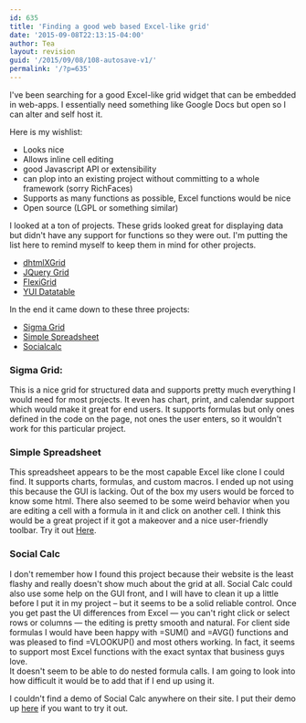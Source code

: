 ```yaml
---
id: 635
title: 'Finding a good web based Excel-like grid'
date: '2015-09-08T22:13:15-04:00'
author: Tea
layout: revision
guid: '/2015/09/08/108-autosave-v1/'
permalink: '/?p=635'
---
```


I've been searching for a good Excel-like grid widget that can be embedded in web-apps. I essentially need something like Google Docs but open so I can alter and self host it.

Here is my wishlist:

- Looks nice
- Allows inline cell editing
- good Javascript API or extensibility
- can plop into an existing project without committing to a whole framework (sorry RichFaces)
- Supports as many functions as possible, Excel functions would be nice
- Open source (LGPL or something similar)

I looked at a ton of projects. These grids looked great for displaying data but didn't have any support for functions so they were out. I'm putting the list here to remind myself to keep them in mind for other projects.

- [dhtmlXGrid](http://www.dhtmlx.com)
- [JQuery Grid](http://www.trirand.com/blog/)
- [FlexiGrid](http://code.google.com/p/flexigrid/)
- [YUI Datatable](http://developer.yahoo.com/yui/datatable/)

In the end it came down to these three projects:

- [Sigma Grid](http://www.sigmawidgets.com)
- [Simple Spreadsheet](http://www.simple-groupware.de/cms/Spreadsheet/Home)
- [Socialcalc](http://socialcalc.org/)

### Sigma Grid:

This is a nice grid for structured data and supports pretty much everything I would need for most projects. It even has chart, print, and calendar support which would make it great for end users. It supports formulas but only ones defined in the code on the page, not ones the user enters, so it wouldn't work for this particular project.

### Simple Spreadsheet

This spreadsheet appears to be the most capable Excel like clone I could find. It supports charts, formulas, and custom macros. I ended up not using this because the GUI is lacking. Out of the box my users would be forced to know some html. There also seemed to be some weird behavior when you are editing a cell with a formula in it and click on another cell. I think this would be a great project if it got a makeover and a nice user-friendly toolbar. Try it out [Here](http://www.simple-groupware.de/demo/simple_spreadsheet/index.php).

### Social Calc

 I don't remember how I found this project because their website is the least flashy and really doesn't show much about the grid at all. Social Calc could also use some help on the GUI front, and I will have to clean it up a little before I put it in my project – but it seems to be a solid reliable control. Once you get past the UI differences from Excel — you can't right click or select rows or columns — the editing is pretty smooth and natural. For client side formulas I would have been happy with =SUM() and =AVG() functions and was pleased to find =VLOOKUP() and most others working. In fact, it seems to support most Excel functions with the exact syntax that business guys love.  
It doesn't seem to be able to do nested formula calls. I am going to look into how difficult it would be to add that if I end up using it.

I couldn't find a demo of Social Calc anywhere on their site. I put their demo up [here](/examples/socialcalc/ssctrltest1.html) if you want to try it out.